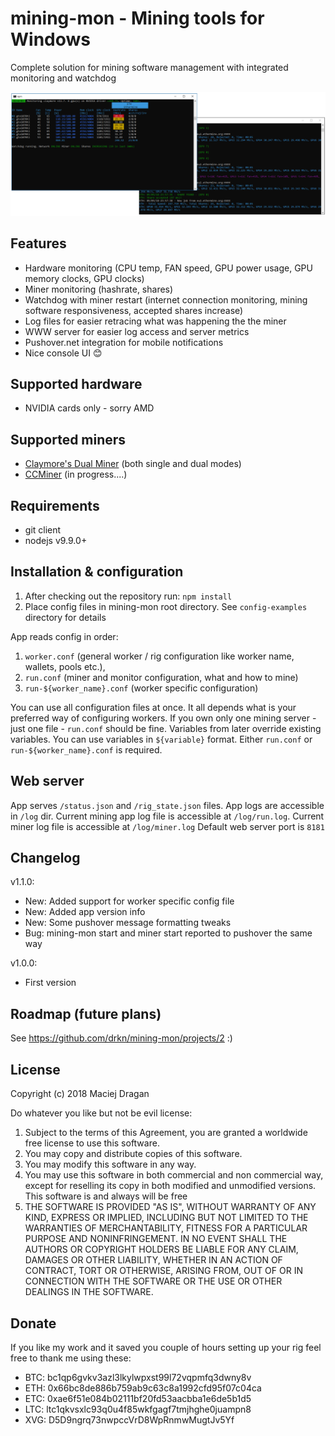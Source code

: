 # mining-mon - Mining tools for Windows

Complete solution for mining software management with integrated monitoring and watchdog

![miner-mon screenshot](docs/images/screenshot.png)

## Features
- Hardware monitoring (CPU temp, FAN speed, GPU power usage, GPU memory clocks, GPU clocks)
- Miner monitoring (hashrate, shares)
- Watchdog with miner restart (internet connection monitoring, mining software responsiveness, accepted shares increase)
- Log files for easier retracing what was happening the the miner
- WWW server for easier log access and server metrics
- Pushover.net integration for mobile notifications
- Nice console UI 😊

## Supported hardware
- NVIDIA cards only - sorry AMD

## Supported miners
- [Claymore's Dual Miner](https://bitcointalk.org/index.php?topic=1433925.0) (both single and dual modes) 
- [CCMiner](https://github.com/tpruvot/ccminer/releases) (in progress....) 

## Requirements
- git client 
- nodejs v9.9.0+

## Installation & configuration
1. After checking out the repository run: `npm install`
2. Place config files in mining-mon root directory. See `config-examples` directory for details

App reads config in order:
1. `worker.conf` (general worker / rig configuration like worker name, wallets, pools etc.), 
2. `run.conf` (miner and monitor configuration, what and how to mine)
3. `run-${worker_name}.conf` (worker specific configuration)

You can use all configuration files at once. It all depends what is your preferred way of configuring workers. If you own only one mining server - just one file - `run.conf` should be fine. Variables from later override existing variables. You can use variables in `${variable}` format. Either `run.conf` or `run-${worker_name}.conf` is required.

## Web server
App serves `/status.json` and `/rig_state.json` files. App logs are accessible in `/log` dir. Current mining app log file is accessible at `/log/run.log`. Current miner log file is accessible at `/log/miner.log`
Default web server port is `8181`

## Changelog

v1.1.0:
- New: Added support for worker specific config file
- New: Added app version info
- New: Some pushover message formatting tweaks
- Bug: mining-mon start and miner start reported to pushover the same way

v1.0.0:
- First version

## Roadmap (future plans)
See https://github.com/drkn/mining-mon/projects/2 :)

## License
Copyright (c) 2018 Maciej Dragan

Do whatever you like but not be evil license:

1. Subject to the terms of this Agreement, you are granted a worldwide free license to use this software.
2. You may copy and distribute copies of this software.
3. You may modify this software in any way. 
3. You may use this software in both commercial and non commercial way, except for reselling its copy in both modified and unmodified versions. This software is and always will be free
4. THE SOFTWARE IS PROVIDED "AS IS", WITHOUT WARRANTY OF ANY KIND, EXPRESS OR IMPLIED, INCLUDING BUT NOT LIMITED TO THE WARRANTIES OF MERCHANTABILITY, FITNESS FOR A PARTICULAR PURPOSE AND NONINFRINGEMENT. IN NO EVENT SHALL THE AUTHORS OR COPYRIGHT HOLDERS BE LIABLE FOR ANY CLAIM, DAMAGES OR OTHER LIABILITY, WHETHER IN AN ACTION OF CONTRACT, TORT OR OTHERWISE, ARISING FROM, OUT OF OR IN CONNECTION WITH THE SOFTWARE OR THE USE OR OTHER DEALINGS IN THE SOFTWARE. 

## Donate
If you like my work and it saved you couple of hours setting up your rig feel free to thank me using these:

- BTC: bc1qp6gvkv3azl3lkylwpxst99l72vqpmfq3dwny8v
- ETH: 0x66bc8de886b759ab9c63c8a1992cfd95f07c04ca
- ETC: 0xae6f51e084b02111bf20fd53aacbba1e6de5b1d5
- LTC: ltc1qkvsxlc93q0u4f85wkfgagf7tmjhghe0juampn8
- XVG: D5D9ngrq73nwpccVrD8WpRnmwMugtJv5Yf